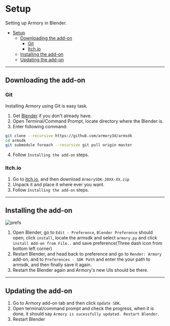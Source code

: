 # Setup

Setting up Armory in Blender.

- [Setup](#setup)
  - [Downloading the add-on](#downloading-the-add-on)
    - [Git](#git)
    - [Itch.io](#itchio)
  - [Installing the add-on](#installing-the-add-on)
  - [Updating the add-on](#updating-the-add-on)

---

## Downloading the add-on

### Git

Installing Armory using Git is easy task.

1. Get [Blender](https://www.blender.org/download/) if you don't already have.
2. Open Terminal/Command Prompt, locate directory where the Blender is.
3. Enter following command:
```bash
git clone --recursive https://github.com/armory3d/armsdk
cd armsdk
git submodule foreach --recursive git pull origin master
```
4. Follow `Installing the add-on` steps.

### Itch.io

1. Go to [itch.io](https://armory.itch.io/armory3d), and then download `ArmorySDK-20XX-XX.zip`
2. Unpack it and place it where ever you want.
3. Follow `Installing the add-on` steps.

---

## Installing the add-on

![prefs](../../docassets/setup_1.png ':size=800')

1. Open Blender, go to `Edit - Preference`, `Blender Preference` should open, click `install`, locate the armsdk and select `armory.py` and click `install Add-on from File..` and save preference(Three dash icon from bottom left corner)
2. Restart Blender, and head back to preference and go to `Render: Armory` add-on, and to `Preferences - SDK Path` and enter the your path to armsdk, and then finally save it again.
3. Restart the Blender again and Armory's new UIs should be there.

---

## Updating the add-on

1. Go to Armory add-on tab and then click `Update SDK`.
2. Open terminal/command prompt and check the progress, when it is done, it should say `Armory is sucessfully updated. Restart Blender`.
3. Restart Blender